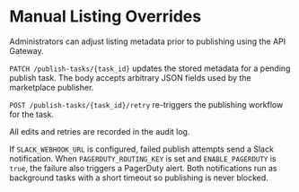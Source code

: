 # Manual Listing Overrides

Administrators can adjust listing metadata prior to publishing using the API Gateway.

`PATCH /publish-tasks/{task_id}` updates the stored metadata for a pending publish task. The body accepts arbitrary JSON fields used by the marketplace publisher.

`POST /publish-tasks/{task_id}/retry` re-triggers the publishing workflow for the task.

All edits and retries are recorded in the audit log.

If `SLACK_WEBHOOK_URL` is configured, failed publish attempts send a Slack notification.
When `PAGERDUTY_ROUTING_KEY` is set and `ENABLE_PAGERDUTY` is `true`, the failure also triggers a PagerDuty alert.
Both notifications run as background tasks with a short timeout so publishing is never blocked.
